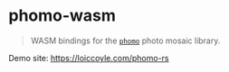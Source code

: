 # phomo-wasm

> WASM bindings for the [`phomo`](https://github.com/loiccoyle/phomo-rs) photo mosaic library.

Demo site: <https://loiccoyle.com/phomo-rs>
